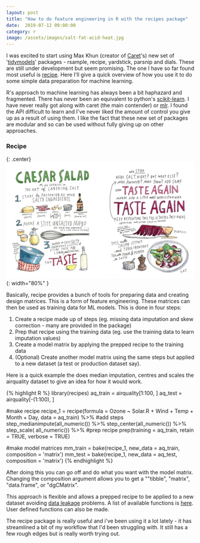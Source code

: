 ```yaml
---
layout: post
title: "How to do feature engineering in R with the recipes package"
date:  2019-07-12 09:00:00
category: r
image: /assets/images/salt-fat-acid-heat.jpg
---
```


I was excited to start using Max Khun (creator of [Caret](https://topepo.github.io/caret/)'s) new set of '[tidymodels](https://github.com/tidymodels)' packages - rsample, recipe, yardstick, parsnip and dials. These are still under development but seem promising. The one I have so far found most useful is [recipe](https://tidymodels.github.io/recipes/). Here I'll give a quick overview of how you use it to do some simple data preparation for machine learning.

R's approach to machine learning has always been a bit haphazard and fragmented. There has never been an equivalent to python's [scikit-learn](https://scikit-learn.org). I have never really got along with caret (the main contender) or [mlr](https://mlr.mlr-org.com/). I found the API difficult to learn and I've never liked the amount of control you give up as a result of using them. I like the fact that these new set of packages are modular and so can be used without fully giving up on other approaches.

### Recipe

{: .center}
![image from the excellent book salt fat acid heat](/assets/images/salt-fat-acid-heat.jpg){: width="80%" }

Basically, recipe provides a bunch of tools for preparing data and creating design matrices. This is a form of feature engineering. These matrices can then be used as training data for ML models. This is done in four steps:

1. Create a recipe made up of steps (eg. missing data imputation and skew correction - many are provided in the package)
2. Prep that recipe using the training data (eg. use the training data to learn imputation values)
3. Create a model matrix by applying the prepped recipe to the training data
4. (Optional) Create another model matrix using the same steps but applied to a new dataset (a test or production dataset say).

Here is a quick example the does median imputation, centres and scales the airquality dataset to give an idea for how it would work.

{% highlight R %}
library(recipes)
aq_train = airquality[1:100, ]
aq_test = airquality[-(1:100), ]

#make recipe
recipe_1 = recipe(formula = Ozone ~ Solar.R + Wind + Temp + Month + Day,
                  data = aq_train) %>%
  #add steps
  step_medianimpute(all_numeric()) %>%
  step_center(all_numeric())  %>%
  step_scale( all_numeric())  %>%
  #prep recipe
  prep(training = aq_train, retain = TRUE,  verbose = TRUE)

#make model matrices
mm_train = bake(recipe_1, new_data = aq_train, composition = 'matrix')
mm_test = bake(recipe_1, new_data = aq_test, composition = 'matrix')
{% endhighlight %}

After doing this you can go off and do what you want with the model matrix. Changing the composition argument allows you to get a ""tibble", "matrix", "data.frame", or "dgCMatrix".

This approach is flexible and allows a prepped recipe to be applied to a new dataset avoiding [data leakage](https://medium.com/@ODSC/how-to-fix-data-leakage-your-models-greatest-enemy-e34fa26abac5) problems. A list of available functions is [here](https://tidymodels.github.io/recipes/reference/index.html#section-basic-functions). User defined functions can also be made.

The recipe package is really useful and i've been using it a lot lately - it has streamlined a bit of my workflow that I'd been struggling with. It still has a few rough edges but is really worth trying out.
